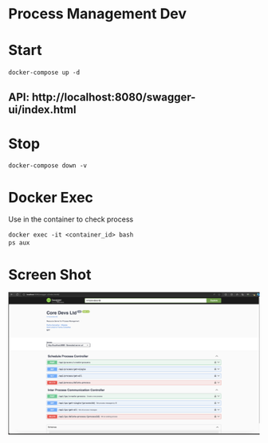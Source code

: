 # Process Management Dev 

# Start 
```shell
docker-compose up -d
```

## API: http://localhost:8080/swagger-ui/index.html

# Stop
```shell
docker-compose down -v
```

# Docker Exec 


Use in the container to check process
```shell
docker exec -it <container_id> bash
ps aux
```

# Screen Shot
![Screenshot](./assets/core-devs-ltd.png)
